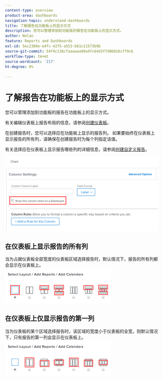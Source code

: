 ```yaml
---
content-type: overview
product-area: dashboards
navigation-topic: understand-dashboards
title: 了解报告在功能板上的显示方式
description: 您可以管理添加到功能板的报告在功能板上的显示方式。
author: Nolan
feature: Reports and Dashboards
exl-id: 5ec2380e-e4fc-42f5-a553-b61c11573b9b
source-git-commit: 54f4c136cfaaaaaa90a4fc64d3ffd06816cff9cb
workflow-type: tm+mt
source-wordcount: '217'
ht-degree: 0%

---
```


# 了解报告在功能板上的显示方式

您可以管理添加到功能板的报告在功能板上的显示方式。

有关编辑仪表板上报告布局的信息，请参阅[创建仪表板](../../../reports-and-dashboards/dashboards/creating-and-managing-dashboards/create-dashboard.md)。

在创建报告时，您可以选择应在功能板上显示的报告列。 如果要始终在仪表板上显示报告的所有列，请确保在创建报告时为每个列指定该值。

有关选择应在仪表板上显示报告哪些列的详细信息，请参阅[创建自定义报告](../../../reports-and-dashboards/reports/creating-and-managing-reports/create-custom-report.md)。

![在仪表板中显示选项](assets/show-in-dashboard.png)

## 在仪表板上显示报告的所有列

当为占据仪表板全部宽度的仪表板区域选择报告时，默认情况下，报告的所有列都会显示在仪表板上。\
![显示所有列选项](assets/qs-dashboard-full-reports-350x118.png)

## 在仪表板上仅显示报告的第一列

当为仪表板的某个区域选择报告时，该区域的宽度小于仪表板的全宽，则默认情况下，只有报告的第一列会显示在仪表板上。\
![显示第一列选项](assets/qs-dashboard-truncated-reports-350x118.png)
